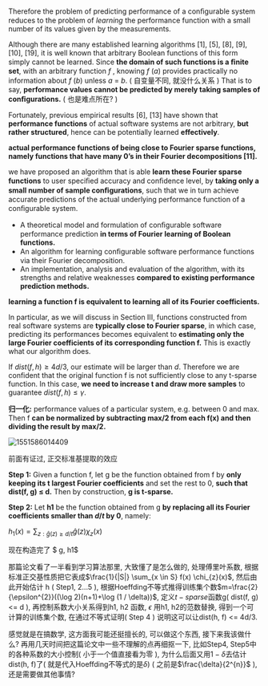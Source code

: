 Therefore the problem of predicting performance of a conﬁgurable system reduces to the problem of *learning* the performance function with a small number of its values given by the measurements. 

Although there are many established  learning  algorithms [1], [5], [8], [9], [10], [19], it is well known that arbitrary Boolean functions of this form simply cannot be learned. Since **the domain of such functions is a ﬁnite set**,  with an arbitrary function *f* , knowing *f* (*a*) provides practically no information about *f* (*b*) unless *a* = *b*. ( 自变量不同, 就没什么关系 ) That is to say, **performance values cannot be predicted by merely taking samples of conﬁgurations.** ( 也是难点所在? )

Fortunately, previous empirical results [6], [13] have shown that **performance functions** of actual software systems are not arbitrary, **but rather structured**, hence can be potentially learned **effectively**.





**actual performance functions of being close to Fourier sparse functions, namely functions that have many 0’s in their Fourier decompositions [11].**

we have proposed an algorithm that is able **learn these Fourier sparse functions** to user speciﬁed accuracy and conﬁdence level, by **taking only a small number of sample conﬁgurations**, such that we in turn achieve accurate predictions of the actual underlying performance function of a conﬁgurable system.



- A theoretical model and formulation of conﬁgurable software performance prediction **in terms of Fourier learning of Boolean functions.**
- An algorithm for learning conﬁgurable software performance functions via their Fourier decomposition.
- An implementation, analysis and evaluation of the algorithm, with its strengths and relative weaknesses **compared to existing performance prediction methods.**



**learning a function f is equivalent to learning all of its Fourier coefficients.**



In particular, as we will discuss in Section III, functions constructed from real software systems are **typically close to Fourier sparse**, in which case, predicting its performances becomes equivalent to **estimating only the large Fourier coefficients of its corresponding function f.** This is exactly what our algorithm does.





If $dist(f, h) ≥ 4d/3$, our estimate will be larger than $d$. Therefore we are confident that the original function f is not  sufficiently close to any t-sparse function. In this case, **we need  to increase t and draw more samples** to guarantee $dist(f, h) ≤ γ$.



**归一化:** performance values of a particular system, e.g. between 0 and  max. Then f **can be normalized by subtracting max/2 from  each f(x) and then dividing the result by max/2.**



![1551586014409](C:\Users\Kai\AppData\Roaming\Typora\typora-user-images\1551586014409.png)

前面有证过, 正交标准基提取的效应





**Step 1:** Given a function f, let g be the function obtained from f by **only keeping its t largest Fourier coefficients** and set the rest to 0, **such that dist(f, g) ≤ d.** Then by construction, **g is t-sparse.**

**Step 2:** Let **h1** be the function obtained from g **by replacing all its Fourier coefficients smaller than $d/t$ by 0**, namely:

$h_{1}(x)=\sum_{z : \hat{g}(z) \geq d / t} \hat{g}(z) \chi_{z}(x)$

现在构造完了 $ g, h1​$

那篇论文看了一半看到学习算法那里, 大致懂了是怎么做的, 处理傅里叶系数, 根据标准正交基性质把它表成$\frac{1}{|S|} \sum_{x \in S} f(x) \chi_{z}(x)$, 然后由此开始估计 h ( Step1, 2...5 ), 根据Hoeffding不等式推得训练集个数$m=\frac{2}{\epsilon^{2}}((\log 2)(n+1)+\log (1 / \delta))$, 定义$t-sparse$函数g( dist(f, g) <= d ), 再控制系数大小关系得到h1, h2 函数, $\epsilon$ 用h1, h2的范数替换, 得到一个可计算的训练集个数, 在通过不等式证明( Step 4 ) 说明这可以让dist(h, f) <= 4d/3.

感觉就是在搞数学, 这方面我可能还挺擅长的, 可以做这个东西, 接下来我该做什么? 再用几天时间把这篇论文中一些不理解的点再细抠一下, 比如Step4, Step5中的各种系数的大小控制( 小于一个值直接看为零 ), 为什么后面又用$1-\delta$去估计dist(h, f)了( 就是代入Hoeffding不等式的是$\delta$) ( 之前是$\frac{\delta}{2^{n}}$ ), 还是需要做其他事情?
